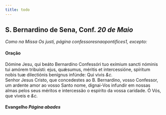 ```yaml
---
title: todo
---
```

<h2 class="text-center">S. Bernardino de Sena, Conf. <em>20 de Maio</em></h2>

<em>Como na Missa Os justi, página confessoresnaopontifices1, excepto:</em>

<h4 class="text-center">Oração</h4>
<div class="container-fluid">
<div class="row">
<div class="dropcap text-justify">
Dómine Jesu, qui beáto Bernardíno Confessóri tuo exímium sancti nóminis tui amórem tribuísti: ejus, quǽsumus, méritis et intercessióne, spíritum nobis tuæ dilectiónis benígnus infúnde: Qui vivis <em>&c.</em>
</div>
<div class="dropcap text-justify">
Senhor Jesus Cristo, que concedestes ao B. Bernardino, vosso Confessor, um ardente amor ao vosso Santo nome, dignai-Vos infundir em nossas almas pelos seus méritos e intercessão o espírito da vossa caridade. Ó Vós, que viveis e <em>&c.</em>
</div>
</div>
</div>

<h4 class="text-center">Evangelho <em>Página abades</em></h4>
